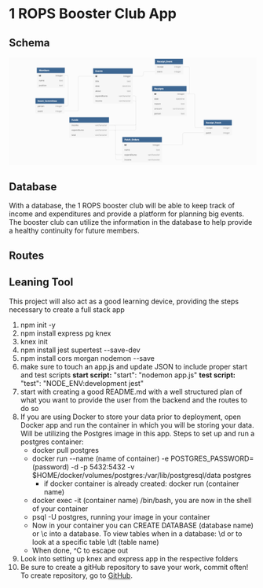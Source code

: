 # 1 ROPS Booster Club App

## Schema
![Schema Image](./data/schema.png)

## Database
With a database, the 1 ROPS booster club will be able to keep track of income and expenditures and provide a platform for planning big events. The booster club can utilize the information in the database to help provide a healthy continuity for future members.

## Routes

## Leaning Tool
This project will also act as a good learning device, providing the steps necessary to create a full stack app
1. npm init -y
2. npm install express pg knex
3. knex init
4. npm install jest supertest --save-dev
5. npm install cors morgan nodemon --save
6. make sure to touch an app.js and update JSON to include proper start and test scripts **start script:** "start": "nodemon app.js" **test script:** "test": "NODE_ENV:development jest"
7. start with creating a good README.md with a well structured plan of what you want to provide the user from the backend and the routes to do so
8. If you are using Docker to store your data prior to deployment, open Docker app and run the container in which you will be storing your data. Will be utilizing the Postgres image in this app. Steps to set up and run a postgres container:
    * docker pull postgres
    * docker run --name (name of container) -e POSTGRES_PASSWORD=(password) -d -p 5432:5432 -v $HOME/docker/volumes/postgres:/var/lib/postgresql/data postgres
        * if docker container is already created: docker run (container name)
    * docker exec -it (container name) /bin/bash, you are now in the shell of your container
    * psql -U postgres, running your image in your container
    * Now in your container you can CREATE DATABASE (database name) or \c into a database. To view tables when in a database: \d or to look at a specific table \dt (table name)
    * When done, ^C to escape out
9. Look into setting up knex and express app in the respective folders
10. Be sure to create a gitHub repository to save your work, commit often! To create repository, go to [GitHub]('https://github.com').